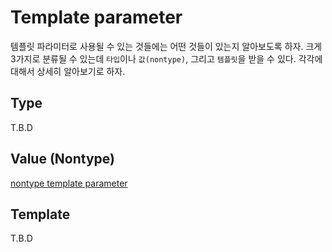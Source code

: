 # Template parameter

템플릿 파라미터로 사용될 수 있는 것들에는 어떤 것들이 있는지 알아보도록 하자. 크게 3가지로 분류될 수 있는데 `타입`이나 `값(nontype)`, 그리고 `템플릿`을 받을 수 있다. 각각에 대해서 상세히 알아보기로 하자.

## Type
T.B.D

## Value (Nontype)
[nontype template parameter]

## Template
T.B.D

[nontype template parameter]:https://github.com/seungin/TIL/blob/master/c%2B%2B/nontype-template-parameter.md
